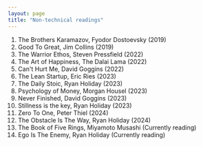 ```yaml
---
layout: page
title: "Non-technical readings"
---
```


1. The Brothers Karamazov, Fyodor Dostoevsky (2019)
2. Good To Great, Jim Collins (2019)
3. The Warrior Ethos, Steven Pressfield (2022)
4. The Art of Happiness, The Dalai Lama (2022)
5. Can't Hurt Me, David Goggins (2022)
6. The Lean Startup, Eric Ries (2023)
7. The Daily Stoic, Ryan Holiday (2023)
8. Psychology of Money, Morgan Housel (2023)
9. Never Finished, David Goggins (2023)
10. Stillness is the key, Ryan Holiday (2023)
11. Zero To One, Peter Thiel (2024)
12. The Obstacle Is The Way, Ryan Holiday (2024)
13. The Book of Five Rings, Miyamoto Musashi (Currently reading)
14. Ego Is The Enemy, Ryan Holiday (Currently reading)
